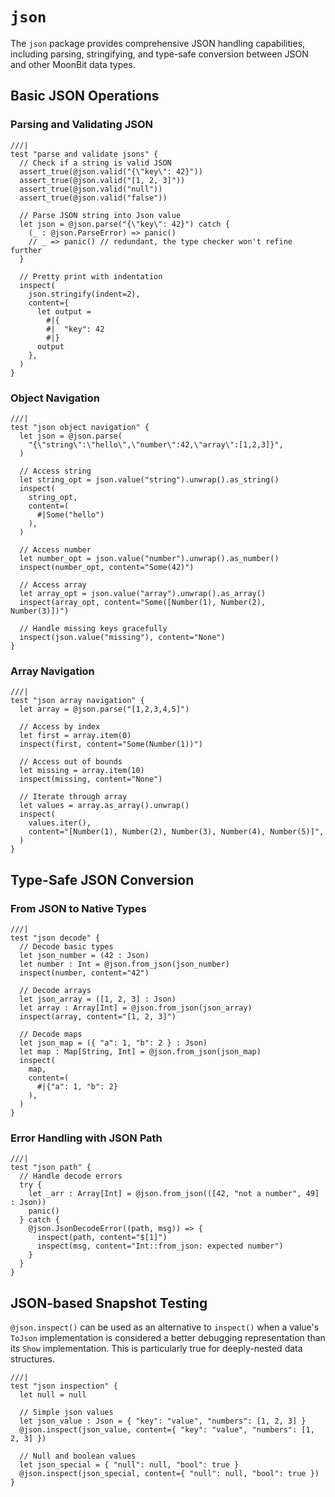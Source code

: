 # `json`

The `json` package provides comprehensive JSON handling capabilities, including parsing, stringifying, and type-safe conversion between JSON and other MoonBit data types.

## Basic JSON Operations

### Parsing and Validating JSON

```moonbit
///|
test "parse and validate jsons" {
  // Check if a string is valid JSON
  assert_true(@json.valid("{\"key\": 42}"))
  assert_true(@json.valid("[1, 2, 3]"))
  assert_true(@json.valid("null"))
  assert_true(@json.valid("false"))

  // Parse JSON string into Json value
  let json = @json.parse("{\"key\": 42}") catch {
    (_ : @json.ParseError) => panic()
    // _ => panic() // redundant, the type checker won't refine further
  }

  // Pretty print with indentation
  inspect(
    json.stringify(indent=2),
    content={
      let output =
        #|{
        #|  "key": 42
        #|}
      output
    },
  )
}
```

### Object Navigation

```moonbit
///|
test "json object navigation" {
  let json = @json.parse(
    "{\"string\":\"hello\",\"number\":42,\"array\":[1,2,3]}",
  )

  // Access string
  let string_opt = json.value("string").unwrap().as_string()
  inspect(
    string_opt,
    content=(
      #|Some("hello")
    ),
  )

  // Access number
  let number_opt = json.value("number").unwrap().as_number()
  inspect(number_opt, content="Some(42)")

  // Access array
  let array_opt = json.value("array").unwrap().as_array()
  inspect(array_opt, content="Some([Number(1), Number(2), Number(3)])")

  // Handle missing keys gracefully
  inspect(json.value("missing"), content="None")
}
```

### Array Navigation

```moonbit
///|
test "json array navigation" {
  let array = @json.parse("[1,2,3,4,5]")

  // Access by index
  let first = array.item(0)
  inspect(first, content="Some(Number(1))")

  // Access out of bounds
  let missing = array.item(10)
  inspect(missing, content="None")

  // Iterate through array
  let values = array.as_array().unwrap()
  inspect(
    values.iter(),
    content="[Number(1), Number(2), Number(3), Number(4), Number(5)]",
  )
}
```

## Type-Safe JSON Conversion

### From JSON to Native Types

```moonbit
///|
test "json decode" {
  // Decode basic types
  let json_number = (42 : Json)
  let number : Int = @json.from_json(json_number)
  inspect(number, content="42")

  // Decode arrays
  let json_array = ([1, 2, 3] : Json)
  let array : Array[Int] = @json.from_json(json_array)
  inspect(array, content="[1, 2, 3]")

  // Decode maps
  let json_map = ({ "a": 1, "b": 2 } : Json)
  let map : Map[String, Int] = @json.from_json(json_map)
  inspect(
    map,
    content=(
      #|{"a": 1, "b": 2}
    ),
  )
}
```

### Error Handling with JSON Path

```moonbit
///|
test "json path" {
  // Handle decode errors
  try {
    let _arr : Array[Int] = @json.from_json(([42, "not a number", 49] : Json))
    panic()
  } catch {
    @json.JsonDecodeError((path, msg)) => {
      inspect(path, content="$[1]")
      inspect(msg, content="Int::from_json: expected number")
    }
  }
}
```

## JSON-based Snapshot Testing

`@json.inspect()` can be used as an alternative to `inspect()` when a value's `ToJson` implementation is considered a better debugging representation than its `Show` implementation.
This is particularly true for deeply-nested data structures.

```moonbit
///|
test "json inspection" {
  let null = null

  // Simple json values
  let json_value : Json = { "key": "value", "numbers": [1, 2, 3] }
  @json.inspect(json_value, content={ "key": "value", "numbers": [1, 2, 3] })

  // Null and boolean values
  let json_special = { "null": null, "bool": true }
  @json.inspect(json_special, content={ "null": null, "bool": true })
}
```

